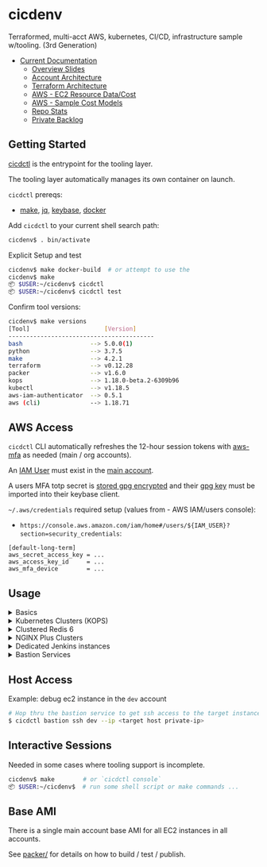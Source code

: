 # cicdenv
Terraformed, multi-acct AWS, kubernetes, CI/CD, infrastructure sample w/tooling.
(3rd Generation)

* [Current Documentation](https://github.com/cicdenv/cicdenv/wiki)
  * [Overview Slides](https://docs.google.com/presentation/d/1zqD1LQgQZK1_uJGTdZ64SRYV2dtpdqbiJrH-Ekr7JKs/)
  * [Account Architecture](https://github.com/cicdenv/cicdenv/wiki#accounts)
  * [Terraform Architecture](https://github.com/cicdenv/cicdenv/wiki#terraform)
  * [AWS - EC2 Resource Data/Cost](https://docs.google.com/spreadsheets/d/1D9WSyOVBW8kTfA97Ucx4X4G8q0j2lJbTjKL6Uzu8brg/)
  * [AWS - Sample Cost Models](https://docs.google.com/spreadsheets/d/1f5KpwT0FVM6el1KJLpqSFVZLV-587K36JfXiOzzx0z0/)
  * [Repo Stats](https://github.com/cicdenv/cicdenv/wiki/cloc-output#2020-07)
  * [Private Backlog](https://github.com/vogtech/cicdenv/issues)

## Getting Started
[cicdctl](bin/cicdctl) is the entrypoint for the tooling layer.

The tooling layer automatically manages its own container on launch.

`cicdctl` prereqs:
* [make](https://www.gnu.org/software/make/manual/make.html), [jq](https://stedolan.github.io/jq/), [keybase](https://keybase.io/), [docker](https://docs.docker.com/reference/)


Add `cicdctl` to your current shell search path:
```bash
cicdenv$ . bin/activate
```

Explicit Setup and test
```bash
cicdenv$ make docker-build  # or attempt to use the 
cicdenv$ make
📦 $USER:~/cicdenv$ cicdctl
📦 $USER:~/cicdenv$ cicdctl test
```

Confirm tool versions:
```bash
cicdenv$ make versions
[Tool]                     [Version]
-----------------------------------------
bash                   --> 5.0.0(1)
python                 --> 3.7.5
make                   --> 4.2.1
terraform              --> v0.12.28
packer                 --> v1.6.0
kops                   --> 1.18.0-beta.2-6309b96
kubectl                --> v1.18.5
aws-iam-authenticator  --> 0.5.1
aws (cli)              --> 1.18.71
```

## AWS Access
`cicdctl` CLI automatically refreshes the 12-hour session tokens with 
[aws-mfa](https://github.com/dcoker/awsmfa/) as needed
(main / org accounts).

An [IAM User](terraform/iam-users.tfvars) must exist in the [main account](terraform/iam/users).

A users MFA totp secret is [stored gpg encrypted](mfa-virtual-devices/) and
their [gpg key](terraform/iam-users.tfvars) must be imported into their keybase client.

`~/.aws/credentials` required setup (values from - AWS IAM/users console):
* `https://console.aws.amazon.com/iam/home#/users/${IAM_USER}?section=security_credentials`:
```
[default-long-term]
aws_secret_access_key = ...
aws_access_key_id     = ...
aws_mfa_device        = ...
```

## Usage
<details>
  <summary>Basics</summary>

Sample terraform only session in the `dev` account  
```bash
# Turn on private subnet NAT gateways
$ cicdctl terraform apply network/routing:dev -auto-approve

# Bring up services
$ cicdctl terraform <apply|create|...> <component>:<account>

# Turn down services
$ cicdctl terraform <destroy> <component>:<account>

# Turn off private subnet NAT gateways
$ cicdctl terraform destroy network/routing:dev -force
```

</details>

<details>
  <summary>Kubernetes Clusters (KOPS)</summary>

* [Kubernetes as a Service Overview](https://docs.google.com/presentation/d/12OyOXtvkYO4D6Y85AVPfGZQY1yVOoho8xhEFiDBino4/)

Example: KOPS 1.18.0-beta.2 cluster in the `dev` account with default settings
```bash
# Create a new v1.18.0-beta2 kops kubernetes cluster
$ cicdctl cluster create 1-18b2:dev -auto-approve
$ cicdctl cluster validate 1-18b2:dev
$ cicdctl kubectl 1-18b2:dev ...

# Dispose of the new kops kubernetes cluster 
$ cicdctl cluster destroy 1-18b2:dev -force
```

Example: Large cluster - 18 node, 1000GB+ mem, 144 vCPUs, 90TB storage
```bash
# Create the kubernetes cluster
$ cicdctl cluster create 1-18b2-large:dev -auto-approve  \
    master_instance_type=c5d.xlarge                      \
    node_instance_type=i3en.2xlarge                      \
    nodes_per_az=6
$ cicdctl cluster validate 1-18b2-large:dev
...

INSTANCE GROUPS
NAME      ROLE  MACHINETYPE MIN MAX SUBNETS
master-us-west-2a Master  c5d.xlarge  1  1  private-us-west-2a
master-us-west-2b Master  c5d.xlarge  1  1  private-us-west-2b
master-us-west-2c Master  c5d.xlarge  1  1  private-us-west-2c
nodes-us-west-2a  Node  i3en.2xlarge  6 30  private-us-west-2a
nodes-us-west-2b  Node  i3en.2xlarge  6 30  private-us-west-2b
nodes-us-west-2c  Node  i3en.2xlarge  6 30  private-us-west-2c

NODE STATUS
NAME            ROLE  READY
ip-... node    True
ip-... node    True
ip-... node    True
ip-... master  True
ip-... node    True
ip-... node    True
ip-... node    True
ip-... node    True
ip-... node    True
ip-... node    True
ip-... node    True
ip-... master  True
ip-... node    True
ip-... node    True
ip-... node    True
ip-... master  True
ip-... node    True
ip-... node    True
ip-... node    True
ip-... node    True
ip-... node    True

Your cluster 1-18b2-large-dev.kops.cicdenv.com is ready

$ cicdctl kubectl 1-18b2-large:dev ...

# Dispose
$ cicdctl cluster destroy 1-18b2-large:dev -force

# Turn off private subnet NAT gateways
$ cicdctl terraform destroy network/routing:dev -force
```

</details>

<details>
  <summary>Clustered Redis 6</summary>

* [Redis as a Service Overview](https://docs.google.com/presentation/d/1ToFI-Ooa2M4Ap1eKzkM2Ts2ERLhgaQN_S7JoG_Kog4o/)


Example: `cache` cluster in `dev` account  
```bash
# Bring up 'm5dn.4xlarge' mutli-zone cluster
$ cicdctl redis create cache:dev -auto-approve instance_type=m5dn.4xlarge

# Turn off cluster
$ cicdctl redis destroy cache:dev -force

# Turn off private subnet NAT gateways
$ cicdctl terraform destroy network/routing:dev -force
```

</details>

<details>
  <summary>NGINX Plus Clusters</summary>

* [NGINX Plus as a Service Overview](https://docs.google.com/presentation/d/1wMTN74nX_8IqR3Q4_dVD31QKlsjrdL4FswWry0ZHz9k/)

Example: `web` cluster in `dev` account  
```bash
# Bring up 'm5dn.2xlarge' mutli-zone cluster
$ cicdctl nginx create web:dev -auto-approve instance_type=m5dn.2xlarge

# Turn off cluster
$ cicdctl nginx destroy web:dev -force

# Turn off private subnet NAT gateways
$ cicdctl terraform destroy network/routing:dev -force
```

</details>

<details>
  <summary>Dedicated Jenkins instances</summary>
  
* [Jenkins as a Service Overview](https://docs.google.com/presentation/d/1OjWUfC8R4ty7fspi5A1BPYFhTqreb2EsLAo85lRw3os/)

Example: `dev` account, `dist`, `test` Jenkins instances:
```bash
# Create Jenkins instances
$ cicdctl jenkins create dist:dev --type distributed -auto-approve
$ cicdctl jenkins create test:dev --type colocated   -auto-approve

# Cleanup
$ cicdctl jenkins destroy dist:dev --type distributed -force
$ cicdctl jenkins destroy test:dev --type colocated   -force

# Turn off jenkins ingresses
$ cicdctl terraform destroy jenkins/routing:dev -force

# Turn off private subnet NAT gateways
$ cicdctl terraform destroy network/routing:dev -force
```

</details>

<details>
  <summary>Bastion Services</summary>

* [Bastion Service Overview](https://docs.google.com/presentation/d/19ytRvaBg0QrlciX1pEgoqATQSfBkOHdcAI-9S9lG_Kg/)

Example: `dev` account  
```bash
# Bring up bastion cluster
$ cicdctl terraform apply network/bastion:dev -auto-approve

# Turn off bastion cluster
$ cicdctl terraform destroy network/bastion:dev -force
```

</details>

## Host Access
Example: debug ec2 instance in the `dev` account
```bash
# Hop thru the bastion service to get ssh access to the target instance
$ cicdctl bastion ssh dev --ip <target host private-ip>
```

## Interactive Sessions
Needed in some cases where tooling support is incomplete.
```bash
cicdenv$ make        # or `cicdctl console`
📦 $USER:~/cicdenv$  # run some shell script or make commands ...
```

## Base AMI
There is a single main account base AMI for all EC2 instances in all accounts.

See [packer/](packer/) for details on how to build / test / publish.
